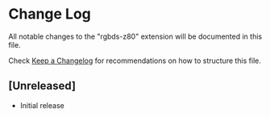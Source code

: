 # Change Log
All notable changes to the "rgbds-z80" extension will be documented in this file.

Check [Keep a Changelog](http://keepachangelog.com/) for recommendations on how to structure this file.

## [Unreleased]
- Initial release